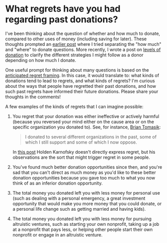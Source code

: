 # What regrets have you had regarding past donations?

I've been thinking about the question of whether and how much to
donate, compared to other uses of money (including saving for
later). These thoughts prompted an [earlier
post](https://forum.effectivealtruism.org/posts/4R5f4ntM6t3GLoLTw/donor-strategies-for-separating-how-much-from-where-to)
where I tried separating the "how much" and "where" to donate
questions. More recently, I wrote a post on [levels of
donation](https://forum.effectivealtruism.org/posts/F4DxPrfmnEtEwhPJu/levels-of-donation)
to clarify the different strategies I might follow as a donor
depending on how much I donate.

One useful prompt for thinking about many questions is based on the
[anticipated regret
framing](https://en.wikipedia.org/wiki/Regret_(decision_theory)). In
this case, it would translate to: what kinds of donations tend to lead
to regrets, and what kinds of regrets? I'm curious about the ways that
people have regretted their past donations, and how such past regrets
have informed their future donations. Please share your thoughts in the
comments!

A few examples of the kinds of regrets that I can imagine possible:

1. You regret that your donation was either ineffective or actively
   harmful (because you reversed your mind either on the cause area or
   on the specific organization you donated to). See, for instance, [Brian Tomasik](https://reducing-suffering.org/my-donations-past-and-present/):  

   > I donated to several different organizations in the past, some of
   > which I still support and some of which I now oppose.

   In [this
   post](https://blog.givewell.org/2007/01/27/the-three-fs-food-friendz-and-figuring-out-how-to-improve-the-world/)
   Holden Karnofsky doesn't directly express regret, but his
   observations are the sort that might trigger regret in some people.

2. You've found much better donation opportunities since then, and
   you're sad that you can't direct as much money as you'd like to these
   better donation opportunities because you gave too much to what you
   now think of as an inferior donation opportunity.
3. The total money you donated left you with less money for personal
   use (such as dealing with a personal emergency, a great investment
   opportunity that would make you more money that you could donate,
   or a personal life change such as getting married and having kids).
4. The total money you donated left you with less money for pursuing
   altruistic ventures, such as starting your own nonprofit, taking up
   a job at a nonprofit that pays less, or helping other people start
   their own nonprofit or engage in an altruistic venture.
